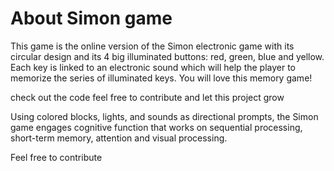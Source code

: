 # About Simon game

This game is the online version of the Simon electronic game with its circular design and its 4 big illuminated buttons: red, green, blue and yellow. Each key is linked to an electronic sound which will help the player to memorize the series of illuminated keys. You will love this memory game!


check out the code feel free to contribute and let this project grow

Using colored blocks, lights, and sounds as directional prompts, the Simon game engages cognitive function that works on sequential processing, short-term memory, attention and visual processing.


Feel free to contribute  
